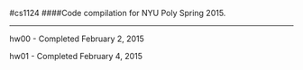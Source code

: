 #cs1124
####Code compilation for NYU Poly Spring 2015.
- - -
hw00 - Completed February 2, 2015

hw01 - Completed February 4, 2015